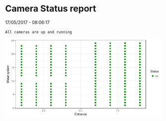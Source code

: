 Camera Status report
================
17/05/2017 - 08:06:17

    All cameras are up and running

![](camreport_files/figure-markdown_github/unnamed-chunk-2-1.png)
